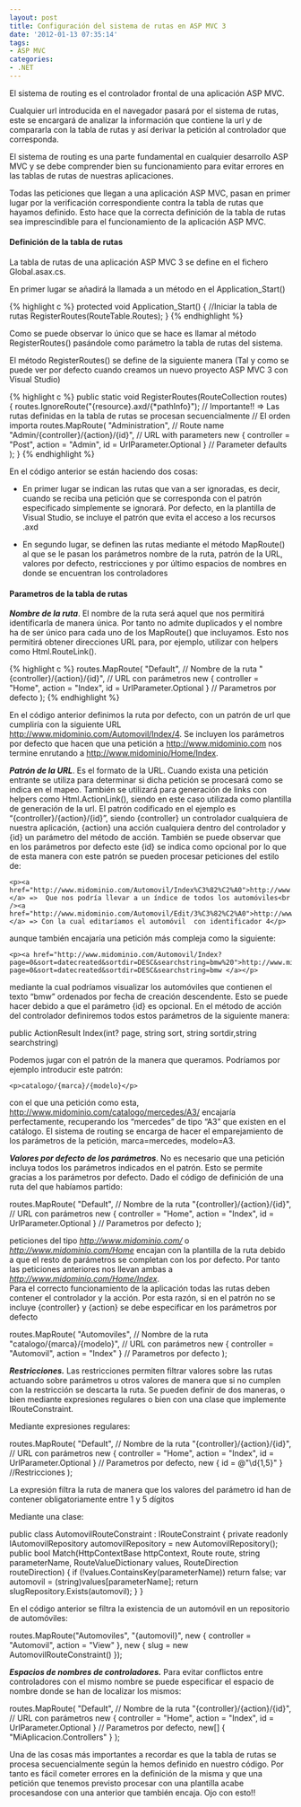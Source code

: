 ```yaml
---
layout: post
title: Configuración del sistema de rutas en ASP MVC 3
date: '2012-01-13 07:35:14'
tags:
- ASP MVC
categories:
- .NET
---
```



El sistema de routing es el controlador frontal de una aplicación ASP MVC.

Cualquier url introducida en el navegador pasará por el sistema de rutas, este se encargará de analizar la información que contiene la url y de compararla con la tabla de rutas y así derivar la petición al controlador que corresponda.

El sistema de routing es una parte fundamental en cualquier desarrollo ASP MVC y se debe comprender bien su funcionamiento para evitar errores en las tablas de rutas de nuestras aplicaciones.

Todas las peticiones que llegan a una aplicación ASP MVC, pasan en primer lugar por la verificación correspondiente contra la tabla de rutas que hayamos definido. Esto hace que la correcta definición de la tabla de rutas sea imprescindible para el funcionamiento de la aplicación ASP MVC.

#### Definición de la tabla de rutas

La tabla de rutas de una aplicación ASP MVC 3 se define en el fichero Global.asax.cs.

En primer lugar se añadirá la llamada a un método en el Application_Start()

{% highlight c %}
protected void Application_Start() {
    //Iniciar la tabla de rutas
    RegisterRoutes(RouteTable.Routes);
}
{% endhighlight %}

Como se puede observar lo único que se hace es llamar al método RegisterRoutes() pasándole como parámetro la tabla de rutas del sistema.

El método RegisterRoutes() se define de la siguiente manera (Tal y como se puede ver por defecto cuando creamos un nuevo proyecto ASP MVC 3 con Visual Studio)

{% highlight c %}
public static void RegisterRoutes(RouteCollection routes) {
    routes.IgnoreRoute("{resource}.axd/{*pathInfo}");
    // Importante!! => Las rutas definidas en la tabla de rutas se procesan secuencialmente
    // El orden importa
    routes.MapRoute( "Administration",
    // Route name
    "Admin/{controller}/{action}/{id}",
    // URL with parameters
    new { controller = "Post", action = "Admin", id = UrlParameter.Optional }
    // Parameter
    defaults );
}
{% endhighlight %}


En el código anterior se están haciendo dos cosas:

- En primer lugar se indican las rutas que van a ser ignoradas, es decir, cuando se reciba una petición que se corresponda con el patrón especificado simplemente se ignorará. Por defecto, en la plantilla de Visual Studio, se incluye el patrón que evita el acceso a los recursos .axd

- En segundo lugar, se definen las rutas mediante el método MapRoute() al que se le pasan los parámetros nombre de la ruta, patrón de la URL, valores por defecto, restricciones y por último espacios de nombres en donde se encuentran los controladores

#### Parametros de la tabla de rutas

***Nombre de la ruta***. El nombre de la ruta será aquel que nos permitirá identificarla de manera única. Por tanto no admite duplicados y el nombre ha de ser único para cada uno de los MapRoute() que incluyamos. Esto nos permitirá obtener direcciones URL para, por ejemplo, utilizar con helpers como Html.RouteLink().

{% highlight c %}
routes.MapRoute(
    "Default",
// Nombre de la ruta
    "{controller}/{action}/{id}",
    // URL con parámetros
    new { controller = "Home", action = "Index", id = UrlParameter.Optional }
    // Parametros por defecto
);
{% endhighlight %}



En el código anterior definimos la ruta por defecto, con un patrón de url que cumpliría con la siguiente URL http://www.midominio.com/Automovil/Index/4. Se incluyen los parámetros por defecto que hacen que una petición a http://www.midominio.com nos termine enrutando a http://www.midominio/Home/Index.

***Patrón de la URL***. Es el formato de la URL. Cuando exista una petición entrante se utiliza para determinar si dicha petición se procesará como se indica en el mapeo. También se utilizará para generación de links con helpers como Html.ActionLink(), siendo en este caso utilizada como plantilla de generación de la url. El patrón codificado en el ejemplo es “{controller}/{action}/{id}”, siendo {controller} un controlador cualquiera de nuestra aplicación, {action} una acción cualquiera dentro del controlador y {id} un parámetro del método de acción. También se puede observar que en los parámetros por defecto este {id} se indica como opcional por lo que de esta manera con este patrón se pueden procesar peticiones del estilo de:

```
<p><a href="http://www.midominio.com/Automovil/Index%C3%82%C2%A0">http://www.midominio.com/Automovil/Index </a> =>  Que nos podría llevar a un índice de todos los automóviles<br /><a href="http://www.midominio.com/Automovil/Edit/3%C3%82%C2%A0">http://www.midominio.com/Automovil/Edit/3 </a> => Con la cual editaríamos el automóvil  con identificador 4</p>
```

aunque también encajaría una petición más compleja como la siguiente:

```
<p><a href="http://www.midominio.com/Automovil/Index?page=0&sort=datecreated&sortdir=DESC&searchstring=bmw%20">http://www.midominio.com/Automovil/Index?page=0&sort=datecreated&sortdir=DESC&searchstring=bmw </a></p>
```

mediante la cual podríamos visualizar los automóviles que contienen el texto “bmw” ordenados por fecha de creación descendente. Esto se puede hacer debido a que el parámetro {id} es opcional. En el método de acción del controlador definiremos todos estos parámetros de la siguiente manera:

public ActionResult Index(int? page, string sort, string sortdir,string searchstring)

Podemos jugar con el patrón de la manera que queramos. Podríamos por ejemplo introducir este patrón:

```
<p>catalogo/{marca}/{modelo}</p>
```

con el que una petición como esta, http://www.midominio.com/catalogo/mercedes/A3/ encajaría perfectamente, recuperando los “mercedes” de tipo “A3” que existen en el catálogo. El sistema de routing se encarga de hacer el emparejamiento de los parámetros de la petición, marca=mercedes, modelo=A3.

***Valores por defecto de los parámetros***. No es necesario que una petición incluya todos los parámetros indicados en el patrón. Esto se permite gracias a los parámetros por defecto. Dado el código de definición de una ruta del que habíamos partido:

 routes.MapRoute( "Default", // Nombre de la ruta "{controller}/{action}/{id}", // URL con parámetros new { controller = "Home", action = "Index", id = UrlParameter.Optional } // Parametros por defecto );

peticiones del tipo *http://www.midominio.com/* o *http://www.midominio.com/Home* encajan con la plantilla de la ruta debido a que el resto de parámetros se completan con los por defecto. Por tanto las peticiones anteriores nos llevan ambas a *http://www.midominio.com/Home/Index*.  
Para el correcto funcionamiento de la aplicación todas las rutas deben contener el controlador y la acción. Por esta razón, si en el patrón no se incluye {controller} y {action} se debe especificar en los parámetros por defecto

 routes.MapRoute( "Automoviles", // Nombre de la ruta "catalogo/{marca}/{modelo}", // URL con parámetros new { controller = "Automovil", action = "Index" } // Parametros por defecto );

***Restricciones.*** Las restricciones permiten filtrar valores sobre las rutas actuando sobre parámetros u otros valores de manera que si no cumplen con la restricción se descarta la ruta. Se pueden definir de dos maneras, o bien mediante expresiones regulares o bien con una clase que implemente IRouteConstraint.

Mediante expresiones regulares:

 routes.MapRoute( "Default", // Nombre de la ruta "{controller}/{action}/{id}", // URL con parámetros new { controller = "Home", action = "Index", id = UrlParameter.Optional } // Parametros por defecto, new { id = @"\d{1,5}" } //Restricciones );

La expresión filtra la ruta de manera que los valores del parámetro id han de contener obligatoriamente entre 1 y 5 dígitos

Mediante una clase:

public class AutomovilRouteConstraint : IRouteConstraint { private readonly IAutomovilRepository automovilRepository = new AutomovilRepository(); public bool Match(HttpContextBase httpContext, Route route, string parameterName, RouteValueDictionary values, RouteDirection routeDirection) { if (!values.ContainsKey(parameterName)) return false; var automovil = (string)values[parameterName]; return slugRepository.Exists(automovil); } }

En el código anterior se filtra la existencia de un automóvil en un repositorio de automóviles:

routes.MapRoute("Automoviles", "{automovil}", new { controller = "Automovil", action = "View" }, new { slug = new AutomovilRouteConstraint() });

***Espacios de nombres de controladores.*** Para evitar conflictos entre controladores con el mismo nombre se puede especificar el espacio de nombre donde se han de localizar los mismos:

 routes.MapRoute( "Default", // Nombre de la ruta "{controller}/{action}/{id}", // URL con parámetros new { controller = "Home", action = "Index", id = UrlParameter.Optional } // Parametros por defecto, new[] { "MiAplicacion.Controllers" } );

Una de las cosas más importantes a recordar es que la tabla de rutas se procesa secuencialmente según la hemos definido en nuestro código. Por tanto es fácil cometer errores en la definición de la misma y que una petición que tenemos previsto procesar con una plantilla acabe procesandose con una anterior que también encaja. Ojo con esto!!


